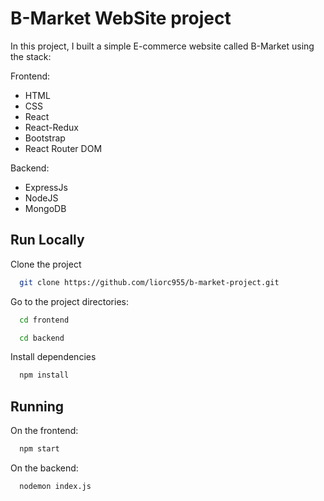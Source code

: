 
# B-Market WebSite project

In this project, I built a simple E-commerce website called B-Market using the stack:

Frontend:
- HTML
- CSS
- React
- React-Redux
- Bootstrap
- React Router DOM

Backend:
- ExpressJs
- NodeJS
- MongoDB
    
## Run Locally

Clone the project

```bash
  git clone https://github.com/liorc955/b-market-project.git
```

Go to the project directories:

```bash
  cd frontend
```

```bash
  cd backend
```

Install dependencies

```bash
  npm install
```

## Running

On the frontend:

```bash
  npm start
```

On the backend:

```bash
  nodemon index.js
```
